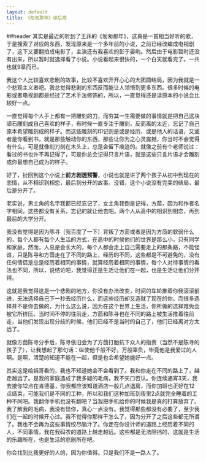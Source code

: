 ```yaml
---
layout: default
title: 《匆匆那年》读后感
---
```

##header
其实是最近的听到了王菲的《匆匆那年》，这真是一首相当好听的歌，于是搜索了对应的东西，发现原来是一个多年前的小说，之前已经改编成电视剧了，这下又要翻拍成电影了，主演还有我喜欢的彭于晏哟。然后由于电影暂时还没有出来，所以暂时就选择看了小说。小说看起来很快的，一个白天就看完了。一共也就9章而已。

我这个人比较喜欢悲剧的故事，比较不喜欢开开心心的大团圆结局，因为我就是一个悲观主义者吧。我总觉得悲剧的东西反而能让人领悟到更多东西。很多时候的电影或者电视剧都是经过了艺术手法修饰的，所以，一直觉得还是读原本的小说会比较好一点。

一直觉得每个人手上都有一把雕刻的刀，而穷其一生需要做的事情就是把自己这块顽石雕刻成自己喜欢的样子，有时候一直专注于雕刻，反而离的太近，忘记了自己原本希望雕刻成的样子。而这些雕刻的印记则是或是经历，或是他人的话语，又或者是你看到书，就是那些触动你的东西，那些让你为之心灵震撼，你当时不会觉得有什么，可是就像刻刀刻在木头上，总是会留下痕迹的。就像之前有个老师说过：看过的书也许不再记得了，可是你总会记得只言片语，就是这些只言片语才会雕刻成你最想自己成为的样子。

好了，扯回到这个小说上**前方剧透预警**，小说也就是讲了两个孩子从初中到现在的恋情，从不相识到相恋，最后到分开的故事。没错，这个小说没有完美的结局，最后是分开了。

老实说，男主角的名字我都已经忘记了，女主角我倒是记得，方茴，因为和作者名字相同，这些都没有关系，忘记的就让他去吧。两个人从高中的相识到相恋，再到最后的大学分开。

我没有觉得是因为陈寻（我百度了一下）背叛了方茴或者是因为方茴的软弱什么的，每个人都有每个人生活的方式，在高中的时候他们的世界是那么小，只有同学和家庭，然而，人总是会长大的，每个人都会走上自己需要走上的那条路，不能怪谁，只是陈寻和方茴走在了不同的路上，经历的不同，这些都是不可避免的，没有任何情侣是总是经历着相同的事情，就算经历着相同的事情，每个人对待事情的看法也不同，所以，说结论吧，我觉得正是生活让他们在一起，也是生活让他们分开得。

这就是我觉得这是一个悲剧的地方，你没有办法改变，时间的车轮推着你我滚滚前进，无法选择自己下一秒去经历什么，而这些经历却又造就了现在的你。而很多选择并不是你去做的，为什么这么说，因为在这个世界上生活，你所做的选择难免会被它所挤压。当时间不停的往前走，方茴和陈寻也在不同的路上被生活推着往前走，当他们发现出现分歧的时候，他们已经不是当时的自己了，他们已经离对方太远了。

就像方茴陈寻分手后，陈寻依旧会为了方茴打胎抗下众人的指责（当然不是陈寻的孩子了），让我想起了那句话：纵使他千般不好，万般辜负，毕竟他是我爱过的人啊。是啊，清楚的知道不能在一起，但是也会希望她能好一点。

其实这是给娟哥看的，我也不知道她会不会看到了。我和你走在不同的路上了，越走越远了。是我的家庭造成了我多疑的毛病，我不矢口否认。你连续通宵3天，我去接你12点在肯德基，你我都应该知道酒店一般几点退房，而你加班也正好在12点结束，可能我们是不同的工种，所以和我们这种加班到夜里2点就完全睡着的工种不同吧。我翻你手机也没有翻吧？当我把手机给你的时候我是真的打算放弃了。我了解我的毛病，我没有怪你，真心一点没有。我觉得那些都没有必要了，至少我们在一起的时候开心过。我不觉得你那样干怎么了，因为分开了之后这些都无所谓了。我也不会再为这些事情绞尽脑汁了。你走在你设计师的道路上经历着不同的人，不同事情，我在我码农的道路上越走越远。这些都是无法阻挡的，这就是生活的乐趣所在，也是生活的悲剧所在吧。

你会找到比我更好的人的，因为你值得。只是我们不是一路人了。
